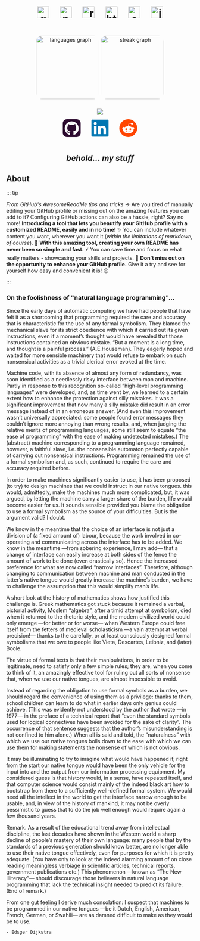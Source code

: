 <h1 align="center">
  <img src="https://cdn.jsdelivr.net/gh/devicons/devicon/icons/go/go-original.svg" height="32" alt="go logo"  />
  <img width="16" />
  <img src="https://cdn.jsdelivr.net/gh/devicons/devicon/icons/python/python-original.svg" height="32" alt="python logo"  />
  <img width="16" />
  <img src="https://skillicons.dev/icons?i=rust" height="32" alt="rust logo"  />
  <img width="16" />
  <img src="https://cdn.jsdelivr.net/gh/devicons/devicon/icons/html5/html5-original.svg" height="32" alt="html5 logo"  />
  <img width="16" />
  <img src="https://cdn.jsdelivr.net/gh/devicons/devicon/icons/css3/css3-original.svg" height="32" alt="css3 logo"  />
  <img width="16" />
  <img src="https://cdn.jsdelivr.net/gh/devicons/devicon/icons/javascript/javascript-original.svg" height="32" alt="javascript logo"  />
</h1>

###

<br clear="both">

<div align="center">
  <img src="https://github-readme-stats.vercel.app/api/top-langs?username=limpdev&locale=en&hide_title=true&layout=compact&card_width=320&langs_count=10&theme=ayu-mirage&hide_border=true" style="border-radius:16px;" height="170" alt="languages graph"  />
  <img src="https://streak-stats.demolab.com?user=limpdev&locale=en&mode=weekly&theme=ayu-mirage&hide_border=true&border_radius=15&date_format=M%20j%5B,%20Y%5D" style="border-radius:16px;" height="170" alt="streak graph"  />
</div>

###

<div align="center">
  <img src="https://profile-counter.glitch.me/limpdev/count.svg?"  />
</div>

<div class=social-buttons align="center">
  <svg xmlns="http://www.w3.org/2000/svg" width="48" height="48" viewBox="0 0 256 256" style="margin: 12px;"><g fill="none"><rect width="256" height="256" fill="#2d0a2f" rx="60"/><path fill="#f7f7f7" d="M128.001 30C72.779 30 28 74.77 28 130.001c0 44.183 28.653 81.667 68.387 94.89c4.997.926 6.832-2.169 6.832-4.81c0-2.385-.093-10.262-.136-18.618c-27.82 6.049-33.69-11.799-33.69-11.799c-4.55-11.559-11.104-14.632-11.104-14.632c-9.073-6.207.684-6.079.684-6.079c10.042.705 15.33 10.305 15.33 10.305c8.919 15.288 23.394 10.868 29.1 8.313c.898-6.464 3.489-10.875 6.349-13.372c-22.211-2.529-45.56-11.104-45.56-49.421c0-10.918 3.906-19.839 10.303-26.842c-1.039-2.519-4.462-12.69.968-26.464c0 0 8.398-2.687 27.508 10.25c7.977-2.215 16.531-3.326 25.03-3.364c8.498.038 17.06 1.149 25.051 3.365c19.087-12.939 27.473-10.25 27.473-10.25c5.443 13.773 2.019 23.945.98 26.463c6.412 7.003 10.292 15.924 10.292 26.842c0 38.409-23.394 46.866-45.662 49.341c3.587 3.104 6.783 9.189 6.783 18.519c0 13.38-.116 24.149-.116 27.443c0 2.661 1.8 5.779 6.869 4.797C199.383 211.64 228 174.169 228 130.001C228 74.771 183.227 30 128.001 30M65.454 172.453c-.22.497-1.002.646-1.714.305c-.726-.326-1.133-1.004-.898-1.502c.215-.512.999-.654 1.722-.311c.727.326 1.141 1.01.89 1.508m4.919 4.389c-.477.443-1.41.237-2.042-.462c-.654-.697-.777-1.629-.293-2.078c.491-.442 1.396-.235 2.051.462c.654.706.782 1.631.284 2.078m3.374 5.616c-.613.426-1.615.027-2.234-.863c-.613-.889-.613-1.955.013-2.383c.621-.427 1.608-.043 2.236.84c.611.904.611 1.971-.015 2.406m5.707 6.504c-.548.604-1.715.442-2.57-.383c-.874-.806-1.118-1.95-.568-2.555c.555-.606 1.729-.435 2.59.383c.868.804 1.133 1.957.548 2.555m7.376 2.195c-.242.784-1.366 1.14-2.499.807c-1.13-.343-1.871-1.26-1.642-2.052c.235-.788 1.364-1.159 2.505-.803c1.13.341 1.871 1.252 1.636 2.048m8.394.932c.028.824-.932 1.508-2.121 1.523c-1.196.027-2.163-.641-2.176-1.452c0-.833.939-1.51 2.134-1.53c1.19-.023 2.163.639 2.163 1.459m8.246-.316c.143.804-.683 1.631-1.864 1.851c-1.161.212-2.236-.285-2.383-1.083c-.144-.825.697-1.651 1.856-1.865c1.183-.205 2.241.279 2.391 1.097"/></g></svg>
  <svg xmlns="http://www.w3.org/2000/svg" width="48" height="48" viewBox="0 0 128 128" style="margin: 12px;"><path fill="#0076b2" d="M116 3H12a8.91 8.91 0 0 0-9 8.8v104.42a8.91 8.91 0 0 0 9 8.78h104a8.93 8.93 0 0 0 9-8.81V11.77A8.93 8.93 0 0 0 116 3"/><path fill="#fff" d="M21.06 48.73h18.11V107H21.06zm9.06-29a10.5 10.5 0 1 1-10.5 10.49a10.5 10.5 0 0 1 10.5-10.49m20.41 29h17.36v8h.24c2.42-4.58 8.32-9.41 17.13-9.41C103.6 47.28 107 59.35 107 75v32H88.89V78.65c0-6.75-.12-15.44-9.41-15.44s-10.87 7.36-10.87 15V107H50.53z"/></svg>
  <svg xmlns="http://www.w3.org/2000/svg" width="48" height="48" viewBox="0 0 256 256" style="margin: 12px;"><circle cx="128" cy="128" r="128" fill="#ff4500"/><path fill="#fff" d="M213.15 129.22c0-10.376-8.391-18.617-18.617-18.617a18.74 18.74 0 0 0-12.97 5.189c-12.818-9.157-30.368-15.107-49.9-15.87l8.544-39.981l27.773 5.95c.307 7.02 6.104 12.667 13.278 12.667c7.324 0 13.275-5.95 13.275-13.278c0-7.324-5.95-13.275-13.275-13.275c-5.188 0-9.768 3.052-11.904 7.478l-30.976-6.562c-.916-.154-1.832 0-2.443.458c-.763.458-1.22 1.22-1.371 2.136l-9.464 44.558c-19.837.612-37.692 6.562-50.662 15.872a18.74 18.74 0 0 0-12.971-5.188c-10.377 0-18.617 8.391-18.617 18.617c0 7.629 4.577 14.037 10.988 16.939a33.6 33.6 0 0 0-.458 5.646c0 28.686 33.42 52.036 74.621 52.036c41.202 0 74.622-23.196 74.622-52.036a35 35 0 0 0-.458-5.646c6.408-2.902 10.985-9.464 10.985-17.093M85.272 142.495c0-7.324 5.95-13.275 13.278-13.275c7.324 0 13.275 5.95 13.275 13.275s-5.95 13.278-13.275 13.278c-7.327.15-13.278-5.953-13.278-13.278m74.317 35.251c-9.156 9.157-26.553 9.768-31.588 9.768c-5.188 0-22.584-.765-31.59-9.768c-1.371-1.373-1.371-3.51 0-4.883c1.374-1.371 3.51-1.371 4.884 0c5.8 5.8 18.008 7.782 26.706 7.782s21.058-1.983 26.704-7.782c1.374-1.371 3.51-1.371 4.884 0c1.22 1.373 1.22 3.51 0 4.883m-2.443-21.822c-7.325 0-13.275-5.95-13.275-13.275s5.95-13.275 13.275-13.275c7.327 0 13.277 5.95 13.277 13.275c0 7.17-5.95 13.275-13.277 13.275"/></svg>
</div>

<h2 align="center"><i>behold... my stuff</i></h2>

## About

::: tip

_From GitHub's AwesomeReadMe tips and tricks_ -> Are you tired of manually editing your GitHub profile or missing out on the amazing features you can add to it? Configuring GitHub actions can also be a hassle, right? Say no more! **Introducing a tool that lets you beautify your GitHub profile with a customized README, easily and in no time!** ✨ You can include whatever content you want, wherever you want it (_within the limitations of markdown, of course_). 📝 **With this amazing tool, creating your own README has never been so simple and fast.** ⚡ You can save time and focus on what really matters - showcasing your skills and projects. 🚀 **Don't miss out on the opportunity to enhance your GitHub profile.** Give it a try and see for yourself how easy and convenient it is! 😉

:::

### On the foolishness of "natural language programming"...

Since the early days of automatic computing we have had people that have felt it as a shortcoming that programming required the care and accuracy that is characteristic for the use of any formal symbolism. They blamed the mechanical slave for its strict obedience with which it carried out its given instructions, even if a moment’s thought would have revealed that those instructions contained an obvious mistake. “But a moment is a long time, and thought is a painful process.” (A.E.Houseman). They eagerly hoped and waited for more sensible machinery that would refuse to embark on such nonsensical activities as a trivial clerical error evoked at the time.

Machine code, with its absence of almost any form of redundancy, was soon identified as a needlessly risky interface between man and machine. Partly in response to this recognition so-called “high-level programming languages” were developed, and, as time went by, we learned to a certain extent how to enhance the protection against silly mistakes. It was a significant improvement that now many a silly mistake did result in an error message instead of in an erroneous answer. (And even this improvement wasn’t universally appreciated: some people found error messages they couldn’t ignore more annoying than wrong results, and, when judging the relative merits of programming languages, some still seem to equate “the ease of programming” with the ease of making undetected mistakes.) The (abstract) machine corresponding to a programming language remained, however, a faithful slave, i.e. the nonsensible automaton perfectly capable of carrying out nonsensical instructions. Programming remained the use of a formal symbolism and, as such, continued to require the care and accuracy required before.

In order to make machines significantly easier to use, it has been proposed (to try) to design machines that we could instruct in our native tongues. this would, admittedly, make the machines much more complicated, but, it was argued, by letting the machine carry a larger share of the burden, life would become easier for us. It sounds sensible provided you blame the obligation to use a formal symbolism as the source of your difficulties. But is the argument valid? I doubt.

We know in the meantime that the choice of an interface is not just a division of (a fixed amount of) labour, because the work involved in co-operating and communicating across the interface has to be added. We know in the meantime —from sobering experience, I may add— that a change of interface can easily increase at both sides of the fence the amount of work to be done (even drastically so). Hence the increased preference for what are now called “narrow interfaces”. Therefore, although changing to communication between machine and man conducted in the latter’s native tongue would greatly increase the machine’s burden, we have to challenge the assumption that this would simplify man’s life.

A short look at the history of mathematics shows how justified this challenge is. Greek mathematics got stuck because it remained a verbal, pictorial activity, Moslem “algebra”, after a timid attempt at symbolism, died when it returned to the rhetoric style, and the modern civilized world could only emerge —for better or for worse— when Western Europe could free itself from the fetters of medieval scholasticism —a vain attempt at verbal precision!— thanks to the carefully, or at least consciously designed formal symbolisms that we owe to people like Vieta, Descartes, Leibniz, and (later) Boole.

The virtue of formal texts is that their manipulations, in order to be legitimate, need to satisfy only a few simple rules; they are, when you come to think of it, an amazingly effective tool for ruling out all sorts of nonsense that, when we use our native tongues, are almost impossible to avoid.

Instead of regarding the obligation to use formal symbols as a burden, we should regard the convenience of using them as a privilege: thanks to them, school children can learn to do what in earlier days only genius could achieve. (This was evidently not understood by the author that wrote —in 1977— in the preface of a technical report that “even the standard symbols used for logical connectives have been avoided for the sake of clarity”. The occurrence of that sentence suggests that the author’s misunderstanding is not confined to him alone.) When all is said and told, the “naturalness” with which we use our native tongues boils down to the ease with which we can use them for making statements the nonsense of which is not obvious.

It may be illuminating to try to imagine what would have happened if, right from the start our native tongue would have been the only vehicle for the input into and the output from our information processing equipment. My considered guess is that history would, in a sense, have repeated itself, and that computer science would consist mainly of the indeed black art how to bootstrap from there to a sufficiently well-defined formal system. We would need all the intellect in the world to get the interface narrow enough to be usable, and, in view of the history of mankind, it may not be overly pessimistic to guess that to do the job well enough would require again a few thousand years.

Remark. As a result of the educational trend away from intellectual discipline, the last decades have shown in the Western world a sharp decline of people’s mastery of their own language: many people that by the standards of a previous generation should know better, are no longer able to use their native tongue effectively, even for purposes for which it is pretty adequate. (You have only to look at the indeed alarming amount of on close reading meaningless verbiage in scientific articles, technical reports, government publications etc.) This phenomenon —known as “The New Illiteracy”— should discourage those believers in natural language programming that lack the technical insight needed to predict its failure. (End of remark.)

From one gut feeling I derive much consolation: I suspect that machines to be programmed in our native tongues —be it Dutch, English, American, French, German, or Swahili— are as damned difficult to make as they would be to use.

`- Edsger Dijkstra`

<!-- <a href="#top">Back to top</a> -->
